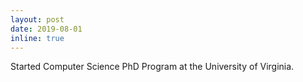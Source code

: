 ```yaml
---
layout: post
date: 2019-08-01 
inline: true
---
```


Started Computer Science PhD Program at the University of Virginia.
